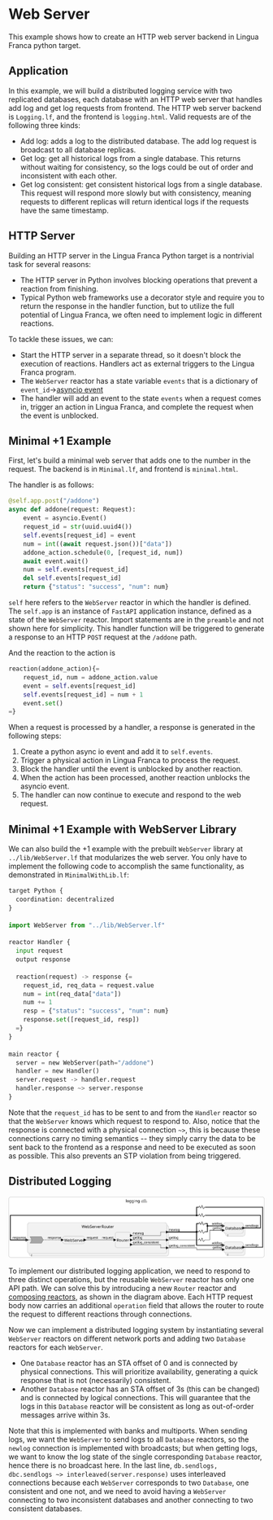 # Web Server

This example shows how to create an HTTP web server backend in Lingua Franca python target.

## Application

In this example, we will build a distributed logging service with two replicated databases, each database with an HTTP web server that handles add log and get log requests from frontend. The HTTP web server backend is `Logging.lf`, and the frontend is `logging.html`. Valid requests are of the following three kinds:

- Add log: adds a log to the distributed database. The add log request is broadcast to all database replicas.
- Get log: get all historical logs from a single database. This returns without waiting for consistency, so the logs could be out of order and inconsistent with each other.
- Get log consistent: get consistent historical logs from a single database. This request will respond more slowly but with consistency, meaning requests to different replicas will return identical logs if the requests have the same timestamp.

## HTTP Server

Building an HTTP server in the Lingua Franca Python target is a nontrivial task for several reasons:

- The HTTP server in Python involves blocking operations that prevent a reaction from finishing.
- Typical Python web frameworks use a decorator style and require you to return the response in the handler function, but to utilize the full potential of Lingua Franca, we often need to implement logic in different reactions.

To tackle these issues, we can:

- Start the HTTP server in a separate thread, so it doesn't block the execution of reactions. Handlers act as external triggers to the Lingua Franca program.
- The `WebServer` reactor has a state variable `events` that is a dictionary of `event_id`->[asyncio event](https://docs.python.org/3/library/asyncio.html)
- The handler will add an event to the state `events` when a request comes in, trigger an action in Lingua Franca, and complete the request when the event is unblocked.

## Minimal +1 Example

First, let's build a minimal web server that adds one to the number in the request. The backend is in `Minimal.lf`, and frontend is `minimal.html`.

The handler is as follows:

```python
@self.app.post("/addone")
async def addone(request: Request):
    event = asyncio.Event()
    request_id = str(uuid.uuid4())
    self.events[request_id] = event
    num = int((await request.json())["data"])
    addone_action.schedule(0, [request_id, num])
    await event.wait()
    num = self.events[request_id]
    del self.events[request_id]
    return {"status": "success", "num": num}
```

`self` here refers to the `WebServer` reactor in which the handler is defined. The `self.app` is an instance of `FastAPI` application instance, defined as a state of the `WebServer` reactor. Import statements are in the `preamble` and not shown here for simplicity. This handler function will be triggered to generate a response to an HTTP `POST` request at the `/addone` path.

And the reaction to the action is

```python
reaction(addone_action){=
    request_id, num = addone_action.value
    event = self.events[request_id]
    self.events[request_id] = num + 1
    event.set()
=}
```

When a request is processed by a handler, a response is generated in the following steps:

1. Create a python async io event and add it to `self.events`.
2. Trigger a physical action in Lingua Franca to process the request.
3. Block the handler until the event is unblocked by another reaction.
4. When the action has been processed, another reaction unblocks the asyncio event.
5. The handler can now continue to execute and respond to the web request.

## Minimal +1 Example with WebServer Library

We can also build the +1 example with the prebuilt `WebServer` library at `../lib/WebServer.lf` that modularizes the web server. You only have to implement the following code to accomplish the same functionality, as demonstrated in `MinimalWithLib.lf`:

```python
target Python {
  coordination: decentralized
}

import WebServer from "../lib/WebServer.lf"

reactor Handler {
  input request
  output response

  reaction(request) -> response {=
    request_id, req_data = request.value
    num = int(req_data["data"])
    num += 1
    resp = {"status": "success", "num": num}
    response.set([request_id, resp])
  =}
}

main reactor {
  server = new WebServer(path="/addone")
  handler = new Handler()
  server.request -> handler.request
  handler.response ~> server.response
}

```

Note that the `request_id` has to be sent to and from the `Handler` reactor so that the `WebServer` knows which request to respond to. Also, notice that the response is connected with a physical connection `~>`, this is because these connections carry no timing semantics -- they simply carry the data to be sent back to the frontend as a response and need to be executed as soon as possible. This also prevents an STP violation from being triggered.

## Distributed Logging

![logging](logging.svg)

To implement our distributed logging application, we need to respond to three distinct operations, but the reusable `WebServer` reactor has only one API path. We can solve this by introducing a new `Router` reactor and [composing reactors](https://www.lf-lang.org/docs/writing-reactors/composing-reactors), as shown in the diagram above. Each HTTP request body now carries an additional `operation` field that allows the router to route the request to different reactions through connections.

Now we can implement a distributed logging system by instantiating several `WebServer` reactors on different network ports and adding two `Database` reactors for each `WebServer`.

* One `Database` reactor has an STA offset of 0 and is connected by physical connections. This will prioritize availability, generating a quick response that is not (necessarily) consistent.
* Another `Database` reactor has an STA offset of 3s (this can be changed) and is connected by logical connections. This will guarantee that the logs in this `Database` reactor will be consistent as long as out-of-order messages arrive within 3s.

Note that this is implemented with banks and multiports. When sending logs, we want the `WebServer` to send logs to all `Database` reactors, so the `newlog` connection is implemented with broadcasts; but when getting logs, we want to know the log state of the single corresponding `Database` reactor, hence there is no broadcast here. In the last line, `db.sendlogs, dbc.sendlogs ~> interleaved(server.response)` uses interleaved connections because each `WebServer` corresponds to two `Database`, one consistent and one not, and we need to avoid having a `WebServer` connecting to two inconsistent databases and another connecting to two consistent databases.
